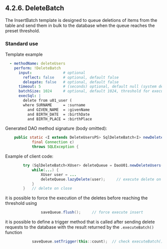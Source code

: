 ## 4.2.6. DeleteBatch

The InsertBatch template is designed to queue deletions of items from the table and send them in bulk to the database when the queue reaches the preset threshold.

### Standard use

Template example

~~~yaml
  - methodName: deleteUsers
    perform: !DeleteBatch
      input:              # optional
        reflect: false    # optional, default false
        delegate: false   # optional, default false
      timeout: 5          # (seconds) optional, default null (system default)
      batchSize: 1024     # optional, default 1024, threshold for execute
      execSql: |
        delete from u01_user (
        where SURNAME     = :surname
          and GIVEN_NAME  = :givenName
          and BIRTH_DATE  = :birthDate
          and BIRTH_PLACE = :birthPlace
~~~

Generated DAO method signature (body omitted):

~~~java
    public static <I extends DeleteUsersPS> SqlDeleteBatch<I> newDeleteUsers(
            final Connection c)
            throws SQLException {
~~~

Example of client code:

~~~java
        try (SqlDeleteBatch<XUser> deleteQueue = DaoU01.newDeleteUsers(c)) {
            while(...) {
                XUser user = ...
                deleteQueue.lazyDelete(user);     // execute delete on threshold
            }
        }   // delete on close
~~~

it is possible to force the execution of the deletes before reaching the threshold using

~~~java
                saveQueue.flush();     // force execute insert
~~~

it is possible to define a trigger method that is called after sending delete requests to the database with the result returned by the `.executeBatch()` function

~~~java
            saveQueue.setTrigger(this::count);  // check executeBatch() result
~~~
